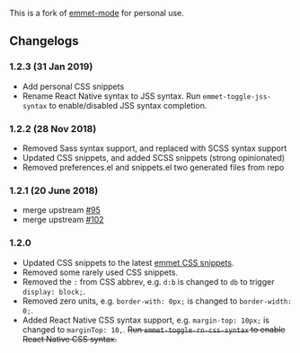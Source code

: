 This is a fork of [emmet-mode](https://github.com/smihica/emmet-mode) for personal use.

## Changelogs

### 1.2.3 (31 Jan 2019)

* Add personal CSS snippets
* Rename React Native syntax to JSS syntax. Run `emmet-toggle-jss-syntax` to enable/disabled JSS syntax completion.

### 1.2.2 (28 Nov 2018)

* Removed Sass syntax support, and replaced with SCSS syntax support
* Updated CSS snippets, and added SCSS snippets (strong opinionated)
* Removed preferences.el and snippets.el two generated files from repo

### 1.2.1 (20 June 2018)

* merge upstream [#95](https://github.com/smihica/emmet-mode/pull/95)
* merge upstream [#102](https://github.com/smihica/emmet-mode/pull/102)

### 1.2.0

* Updated CSS snippets to the latest [emmet CSS snippets](https://github.com/emmetio/emmet/blob/master/lib/snippets.json).
* Removed some rarely used CSS snippets.
* Removed the `:` from CSS abbrev, e.g. `d:b` is changed to `db` to trigger `display: block;`.
* Removed zero units, e.g. `border-with: 0px;` is changed to `border-width: 0;`.
* Added React Native CSS syntax support, e.g. `margin-top: 10px;` is changed to `marginTop: 10,`. ~~Run `emmet-toggle-rn-css-syntax` to enable React Native CSS syntax.~~
